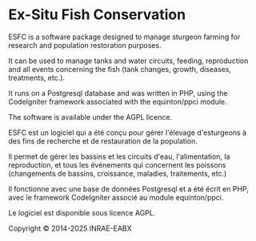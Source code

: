 # Ex-Situ Fish Conservation

ESFC is a software package designed to manage sturgeon farming for research and population restoration purposes.

It can be used to manage tanks and water circuits, feeding, reproduction and all events concerning the fish (tank changes, growth, diseases, treatments, etc.).

It runs on a Postgresql database and was written in PHP, using the CodeIgniter framework associated with the equinton/ppci module.

The software is available under the AGPL licence.

ESFC est un logiciel qui a été conçu pour gérer l'élevage d'esturgeons à des fins de recherche et de restauration de la population.

Il permet de gérer les bassins et les circuits d'eau, l'alimentation, la reproduction, et tous les événements qui concernent les poissons (changements de bassins, croissance, maladies, traitements, etc.)

Il fonctionne avec une base de données Postgresql et a été écrit en PHP, avec le framework CodeIgniter associé au module equinton/ppci.

Le logiciel est disponible sous licence AGPL.

Copyright © 2014-2025 INRAE-EABX